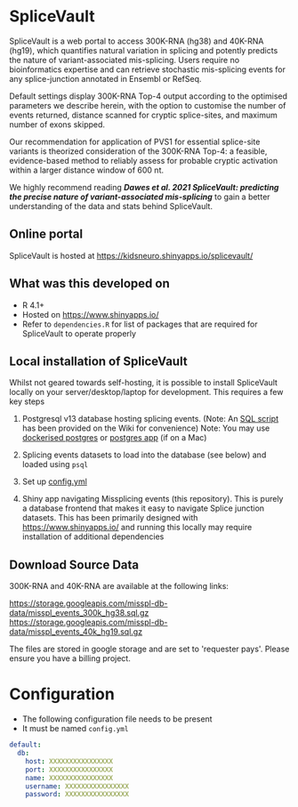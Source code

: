 # SpliceVault

SpliceVault is a web portal to access 300K-RNA (hg38) and 40K-RNA (hg19), which quantifies natural variation in splicing and potently predicts the nature of variant-associated mis-splicing. Users require no bioinformatics expertise and can retrieve stochastic mis-splicing events for any splice-junction annotated in Ensembl or RefSeq.

Default settings display 300K-RNA Top-4 output according to the optimised parameters we describe herein, with the option to customise the number of events returned, distance scanned for cryptic splice-sites, and maximum number of exons skipped.

Our recommendation for application of PVS1 for essential splice-site variants is theorized consideration of the 300K-RNA Top-4: a feasible, evidence-based method to reliably assess for probable cryptic activation within a larger distance window of 600 nt.

We highly recommend reading ***Dawes et al. 2021 SpliceVault: predicting the precise nature of variant-associated mis-splicing*** to gain a better understanding of the data and stats behind SpliceVault.

## Online portal

SpliceVault is hosted at https://kidsneuro.shinyapps.io/splicevault/

## What was this developed on
* R 4.1+
* Hosted on https://www.shinyapps.io/
* Refer to `dependencies.R` for list of packages that are required for SpliceVault to operate properly

## Local installation of SpliceVault

Whilst not geared towards self-hosting, it is possible to install SpliceVault locally on your server/desktop/laptop for development. This requires a few key steps

1. Postgresql v13 database hosting splicing events. (Note: An [SQL script](https://github.com/kidsneuro-lab/SpliceVault/wiki/SQL-script-to-create-missplicing-database) has been provided on the Wiki for convenience)
   Note: You may use [dockerised postgres](https://hub.docker.com/_/postgres) or [postgres app](https://postgresapp.com/) (if on a Mac)

2. Splicing events datasets to load into the database (see below) and loaded using `psql`
3. Set up [config.yml](https://github.com/kidsneuro-lab/SpliceVault/wiki/config.yml-syntax)
2. Shiny app navigating Missplicing events (this repository). This is purely a database frontend that makes it easy to navigate Splice junction datasets. This has been primarily designed with https://www.shinyapps.io/ and running this locally may require installation of additional dependencies

## Download Source Data 

300K-RNA and 40K-RNA are available at the following links:

https://storage.googleapis.com/misspl-db-data/misspl_events_300k_hg38.sql.gz
https://storage.googleapis.com/misspl-db-data/misspl_events_40k_hg19.sql.gz

The files are stored in google storage and are set to 'requester pays'. Please ensure you have a billing project.

# Configuration
- The following configuration file needs to be present
- It must be named `config.yml`
```yml
default:
  db:
    host: XXXXXXXXXXXXXXXX
    port: XXXXXXXXXXXXXXXX
    name: XXXXXXXXXXXXXXXX
    username: XXXXXXXXXXXXXXXX
    password: XXXXXXXXXXXXXXXX
```

